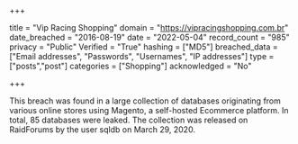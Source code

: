+++

title = "Vip Racing Shopping"
domain = "https://vipracingshopping.com.br"
date_breached = "2016-08-19"
date = "2022-05-04"
record_count = "985"
privacy = "Public"
Verified = "True"
hashing = ["MD5"]
breached_data = ["Email addresses", "Passwords", "Usernames", "IP addresses"]
type = ["posts","post"]
categories = ["Shopping"]
acknowledged = "No"


+++


This breach was found in a large collection of databases originating from various online stores using Magento, a self-hosted Ecommerce platform. In total, 85 databases were leaked. The collection was released on RaidForums by the user sqldb on March 29, 2020.

